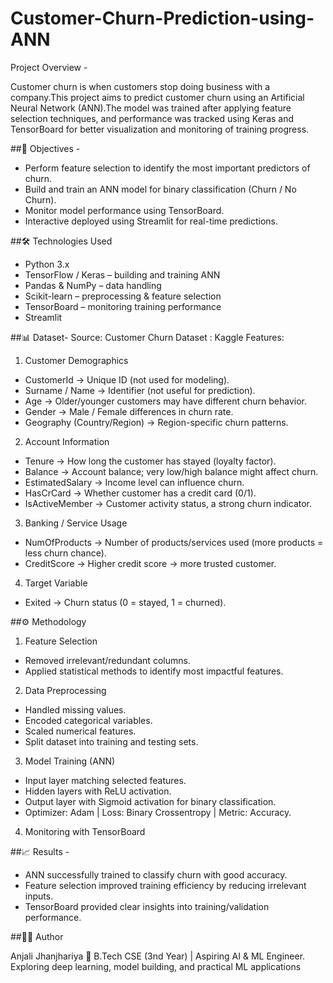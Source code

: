 # Customer-Churn-Prediction-using-ANN
Project Overview -

Customer churn is when customers stop doing business with a company.This project aims to predict customer churn using an Artificial Neural Network (ANN).The model was trained after applying feature selection techniques, and performance was tracked using Keras and TensorBoard for better visualization and monitoring of training progress.


##🎯 Objectives - 
* Perform feature selection to identify the most important predictors of churn.
* Build and train an ANN model for binary classification (Churn / No Churn).
* Monitor model performance using TensorBoard.
* Interactive deployed using Streamlit for real-time predictions.


##🛠️ Technologies Used 
* Python 3.x
* TensorFlow / Keras – building and training ANN
* Pandas & NumPy – data handling
* Scikit-learn – preprocessing & feature selection
* TensorBoard – monitoring training performance
* Streamlit


##📊 Dataset-
Source: Customer Churn Dataset : Kaggle
Features: 
1. Customer Demographics
  * CustomerId → Unique ID (not used for modeling).
  * Surname / Name → Identifier (not useful for prediction).
  * Age → Older/younger customers may have different churn behavior.
  * Gender → Male / Female differences in churn rate.
  * Geography (Country/Region) → Region-specific churn patterns.
 2. Account Information
  * Tenure → How long the customer has stayed (loyalty factor).
  * Balance → Account balance; very low/high balance might affect churn.
  * EstimatedSalary → Income level can influence churn.
  * HasCrCard → Whether customer has a credit card (0/1).
  * IsActiveMember → Customer activity status, a strong churn indicator.
3. Banking / Service Usage
  * NumOfProducts → Number of products/services used (more products = less churn chance).
  * CreditScore → Higher credit score → more trusted customer.
4. Target Variable
  * Exited → Churn status (0 = stayed, 1 = churned).


##⚙️ Methodology
1. Feature Selection
  * Removed irrelevant/redundant columns.
  * Applied statistical methods to identify most impactful features.
2. Data Preprocessing
  * Handled missing values.
  * Encoded categorical variables.
  * Scaled numerical features.
  * Split dataset into training and testing sets.
3. Model Training (ANN)
  * Input layer matching selected features.
  * Hidden layers with ReLU activation.
  * Output layer with Sigmoid activation for binary classification.
  * Optimizer: Adam | Loss: Binary Crossentropy | Metric: Accuracy.
4. Monitoring with TensorBoard


##📈 Results -
* ANN successfully trained to classify churn with good accuracy.
* Feature selection improved training efficiency by reducing irrelevant inputs.
* TensorBoard provided clear insights into training/validation performance.


##👩‍💻 Author

Anjali Jhanjhariya
📍 B.Tech CSE (3nd Year) | Aspiring AI & ML Engineer.
 Exploring deep learning, model building, and practical ML applications
